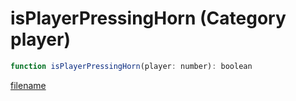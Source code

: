 # isPlayerPressingHorn (Category player)

```js
function isPlayerPressingHorn(player: number): boolean
```

[filename](isPlayerPressingHorn_m.md ':include')